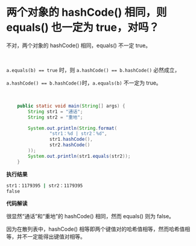 # 两个对象的 hashCode() 相同，则 equals() 也一定为 true，对吗？

不对，两个对象的 hashCode() 相同，equals() 不一定 true。

‍

​`a.equals(b) == true`​ 时，则 `a.hashCode() == b.hashCode()`​ 必然成立，

​`a.hashCode() == b.hashCode()`​ 时，`a.equals(b)`​ 不一定为 true。

‍

```java
    public static void main(String[] args) {
        String str1 = "通话";
        String str2 = "重地";

        System.out.println(String.format(
                "str1：%d | str2：%d",
                str1.hashCode(),
                str2.hashCode()
        ));
        System.out.println(str1.equals(str2));
    }
```

**执行结果**

```cmd
str1：1179395 | str2：1179395
false
```

**代码解读**

很显然“通话”和“重地”的 hashCode() 相同，然而 equals() 则为 false。

因为在散列表中，hashCode() 相等即两个键值对的哈希值相等，然而哈希值相等，并不一定能得出键值对相等。

‍
